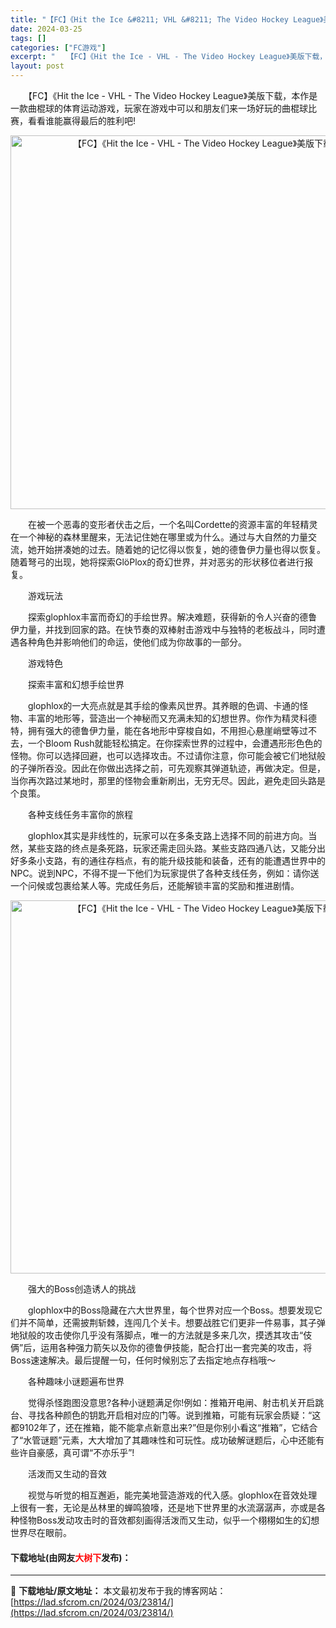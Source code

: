 ```yaml
---
title: "【FC】《Hit the Ice &#8211; VHL &#8211; The Video Hockey League》美版下载"
date: 2024-03-25
tags: []
categories: ["FC游戏"]
excerpt: "　　【FC】《Hit the Ice - VHL - The Video Hockey League》美版下载，本作是一款曲棍球的体育运动游戏，玩家在游戏中可以和朋友们来一场好玩的曲棍球比赛，看看谁能赢得最后的胜利吧! 　　在被一个恶毒的变形者伏击之后，一个名叫Cordette的资源丰富的年轻精灵在&hellip;"
layout: post
---
```


 <p>　　【FC】《Hit the Ice - VHL - The Video Hockey League》美版下载，本作是一款曲棍球的体育运动游戏，玩家在游戏中可以和朋友们来一场好玩的曲棍球比赛，看看谁能赢得最后的胜利吧!</p> <p align="center"><img align="" border="0" src="https://lad.sfcrom.cn/wp-content/uploads/2024/03/20240325_660192e702ac4.png" width="598" alt="【FC】《Hit the Ice - VHL - The Video Hockey League》美版下载" /></p> <p>　　在被一个恶毒的变形者伏击之后，一个名叫Cordette的资源丰富的年轻精灵在一个神秘的森林里醒来，无法记住她在哪里或为什么。通过与大自然的力量交流，她开始拼凑她的过去。随着她的记忆得以恢复，她的德鲁伊力量也得以恢复。随着弩弓的出现，她将探索Gl&ouml;Plox的奇幻世界，并对恶劣的形状移位者进行报复。</p> <p>　　游戏玩法</p> <p>　　探索glophlox丰富而奇幻的手绘世界。解决难题，获得新的令人兴奋的德鲁伊力量，并找到回家的路。在快节奏的双棒射击游戏中与独特的老板战斗，同时遭遇各种角色并影响他们的命运，使他们成为你故事的一部分。</p> <p>　　游戏特色</p> <p>　　探索丰富和幻想手绘世界</p> <p>　　glophlox的一大亮点就是其手绘的像素风世界。其养眼的色调、卡通的怪物、丰富的地形等，营造出一个神秘而又充满未知的幻想世界。你作为精灵科德特，拥有强大的德鲁伊力量，能在各地形中穿梭自如，不用担心悬崖峭壁等过不去，一个Bloom Rush就能轻松搞定。在你探索世界的过程中，会遭遇形形色色的怪物。你可以选择回避，也可以选择攻击。不过请你注意，你可能会被它们地狱般的子弹所吞没。因此在你做出选择之前，可先观察其弹道轨迹，再做决定。但是，当你再次路过某地时，那里的怪物会重新刷出，无穷无尽。因此，避免走回头路是个良策。</p> <p>　　各种支线任务丰富你的旅程</p> <p>　　glophlox其实是非线性的，玩家可以在多条支路上选择不同的前进方向。当然，某些支路的终点是条死路，玩家还需走回头路。某些支路四通八达，又能分出好多条小支路，有的通往存档点，有的能升级技能和装备，还有的能遭遇世界中的NPC。说到NPC，不得不提一下他们为玩家提供了各种支线任务，例如：请你送一个问候或包裹给某人等。完成任务后，还能解锁丰富的奖励和推进剧情。</p> <p align="center"><img align="" border="0" src="https://lad.sfcrom.cn/wp-content/uploads/2024/03/20240325_660192e7e2983.png" width="597" alt="【FC】《Hit the Ice - VHL - The Video Hockey League》美版下载" /></p> <p>　　强大的Boss创造诱人的挑战</p> <p>　　glophlox中的Boss隐藏在六大世界里，每个世界对应一个Boss。想要发现它们并不简单，还需披荆斩棘，连闯几个关卡。想要战胜它们更非一件易事，其子弹地狱般的攻击使你几乎没有落脚点，唯一的方法就是多来几次，摸透其攻击&ldquo;伎俩&rdquo;后，运用各种强力箭矢以及你的德鲁伊技能，配合打出一套完美的攻击，将Boss速速解决。最后提醒一句，任何时候别忘了去指定地点存档哦～</p> <p>　　各种趣味小谜题遍布世界</p> <p>　　觉得杀怪跑图没意思?各种小谜题满足你!例如：推箱开电闸、射击机关开启跳台、寻找各种颜色的钥匙开启相对应的门等。说到推箱，可能有玩家会质疑：&ldquo;这都9102年了，还在推箱，能不能拿点新意出来?&rdquo;但是你别小看这&ldquo;推箱&rdquo;，它结合了&ldquo;水管谜题&rdquo;元素，大大增加了其趣味性和可玩性。成功破解谜题后，心中还能有些许自豪感，真可谓&ldquo;不亦乐乎&rdquo;!</p> <p>　　活泼而又生动的音效</p> <p>　　视觉与听觉的相互邂逅，能完美地营造游戏的代入感。glophlox在音效处理上很有一套，无论是丛林里的蝉鸣狼嚎，还是地下世界里的水流潺潺声，亦或是各种怪物Boss发动攻击时的音效都刻画得活泼而又生动，似乎一个栩栩如生的幻想世界尽在眼前。</p> <p><h4>下载地址(由网友<font color="red">大树下</font>发布)：</h4></p> 

---
📖 **下载地址/原文地址：** 本文最初发布于我的博客网站：[https://lad.sfcrom.cn/2024/03/23814/](https://lad.sfcrom.cn/2024/03/23814/)

